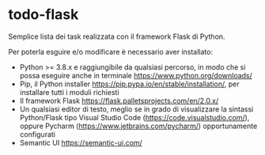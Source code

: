 # todo-flask

Semplice lista dei task realizzata con il framework Flask di Python.

Per poterla esguire e/o modificare è necessario aver installato:
- Python >= 3.8.x e raggiungibile da qualsiasi percorso, in modo che si possa eseguire anche in terminale https://www.python.org/downloads/
- Pip, il Python installer https://pip.pypa.io/en/stable/installation/, per installare tutti i moduli richiesti
- Il framework Flask https://flask.palletsprojects.com/en/2.0.x/
- Un qualsiasi editor di testo, meglio se in grado di visualizzare la sintassi Python/Flask tipo Visual Studio Code (https://code.visualstudio.com/), oppure Pycharm (https://www.jetbrains.com/pycharm/) opportunamente configurati
- Semantic UI https://semantic-ui.com/

